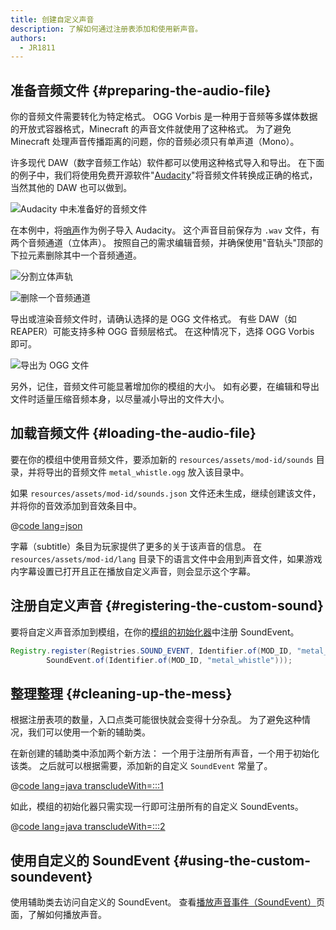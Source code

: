 ```yaml
---
title: 创建自定义声音
description: 了解如何通过注册表添加和使用新声音。
authors:
  - JR1811
---
```


## 准备音频文件 {#preparing-the-audio-file}

你的音频文件需要转化为特定格式。 OGG Vorbis 是一种用于音频等多媒体数据的开放式容器格式，Minecraft 的声音文件就使用了这种格式。 为了避免 Minecraft 处理声音传播距离的问题，你的音频必须只有单声道（Mono）。

许多现代 DAW（数字音频工作站）软件都可以使用这种格式导入和导出。 在下面的例子中，我们将使用免费开源软件"[Audacity](https://www.audacityteam.org/)"将音频文件转换成正确的格式，当然其他的 DAW 也可以做到。

![Audacity 中未准备好的音频文件](/assets/develop/sounds/custom_sounds_0.png)

在本例中，将[哨声](https://freesound.org/people/strongbot/sounds/568995/)作为例子导入 Audacity。 这个声音目前保存为 `.wav` 文件，有两个音频通道（立体声）。 按照自己的需求编辑音频，并确保使用"音轨头"顶部的下拉元素删除其中一个音频通道。

![分割立体声轨](/assets/develop/sounds/custom_sounds_1.png)

![删除一个音频通道](/assets/develop/sounds/custom_sounds_2.png)

导出或渲染音频文件时，请确认选择的是 OGG 文件格式。 有些 DAW（如 REAPER）可能支持多种 OGG 音频层格式。 在这种情况下，选择 OGG Vorbis 即可。

![导出为 OGG 文件](/assets/develop/sounds/custom_sounds_3.png)

另外，记住，音频文件可能显著增加你的模组的大小。 如有必要，在编辑和导出文件时适量压缩音频本身，以尽量减小导出的文件大小。

## 加载音频文件 {#loading-the-audio-file}

要在你的模组中使用音频文件，要添加新的 `resources/assets/mod-id/sounds` 目录，并将导出的音频文件 `metal_whistle.ogg` 放入该目录中。

如果 `resources/assets/mod-id/sounds.json` 文件还未生成，继续创建该文件，并将你的音效添加到音效条目中。

@[code lang=json](@/reference/1.21/src/main/resources/assets/fabric-docs-reference/sounds.json)

字幕（subtitle）条目为玩家提供了更多的关于该声音的信息。 在 `resources/assets/mod-id/lang` 目录下的语言文件中会用到声音文件，如果游戏内字幕设置已打开且正在播放自定义声音，则会显示这个字幕。

## 注册自定义声音 {#registering-the-custom-sound}

要将自定义声音添加到模组，在你的[模组的初始化器](./getting-started/project-structure#entrypoints)中注册 SoundEvent。

```java
Registry.register(Registries.SOUND_EVENT, Identifier.of(MOD_ID, "metal_whistle"),
        SoundEvent.of(Identifier.of(MOD_ID, "metal_whistle")));
```

## 整理整理 {#cleaning-up-the-mess}

根据注册表项的数量，入口点类可能很快就会变得十分杂乱。 为了避免这种情况，我们可以使用一个新的辅助类。

在新创建的辅助类中添加两个新方法： 一个用于注册所有声音，一个用于初始化该类。 之后就可以根据需要，添加新的自定义 `SoundEvent` 常量了。

@[code lang=java transcludeWith=:::1](@/reference/1.21/src/main/java/com/example/docs/sound/CustomSounds.java)

如此，模组的初始化器只需实现一行即可注册所有的自定义 SoundEvents。

@[code lang=java transcludeWith=:::2](@/reference/1.21/src/main/java/com/example/docs/sound/FabricDocsReferenceSounds.java)

## 使用自定义的 SoundEvent {#using-the-custom-soundevent}

使用辅助类去访问自定义的 SoundEvent。 查看[播放声音事件（SoundEvent）](./using-sounds)页面，了解如何播放声音。
